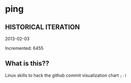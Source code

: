 # ping

## HISTORICAL ITERATION
2013-02-03

Incremented: 6455

## What is this?? 
Linux skills to hack the github commit visualization chart `;-)`
